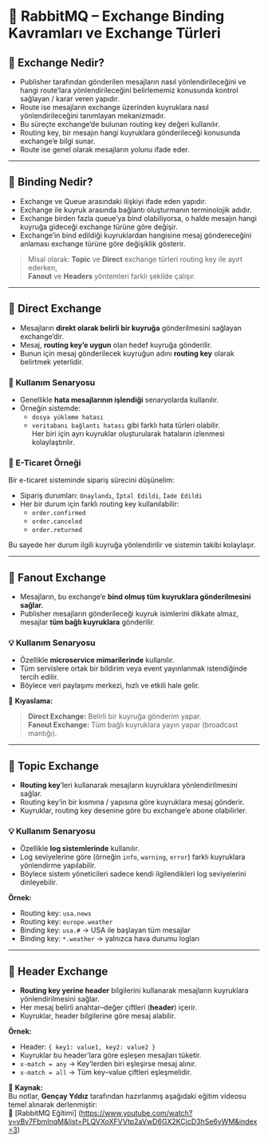 # 🔁 RabbitMQ – Exchange Binding Kavramları ve Exchange Türleri

## 🔁 Exchange Nedir?

- Publisher tarafından gönderilen mesajların nasıl yönlendirileceğini ve hangi route’lara yönlendirileceğini belirlememiz konusunda kontrol sağlayan / karar veren yapıdır.  
- Route ise mesajların exchange üzerinden kuyruklara nasıl yönlendirileceğini tanımlayan mekanizmadır.  
- Bu süreçte exchange’de bulunan routing key değeri kullanılır.  
- Routing key, bir mesajın hangi kuyruklara gönderileceği konusunda exchange’e bilgi sunar.  
- Route ise genel olarak mesajların yolunu ifade eder.

---

## 🔗 Binding Nedir?

- Exchange ve Queue arasındaki ilişkiyi ifade eden yapıdır.  
- Exchange ile kuyruk arasında bağlantı oluşturmanın terminolojik adıdır.  
- Exchange birden fazla queue’ya bind olabiliyorsa, o halde mesajın hangi kuyruğa gideceği exchange türüne göre değişir.  
- Exchange’in bind edildiği kuyruklardan hangisine mesaj göndereceğini anlaması exchange türüne göre değişiklik gösterir.  

> Misal olarak: **Topic** ve **Direct** exchange türleri routing key ile ayırt ederken,  
> **Fanout** ve **Headers** yöntemleri farklı şekilde çalışır.

---

## 🎯 Direct Exchange

- Mesajların **direkt olarak belirli bir kuyruğa** gönderilmesini sağlayan exchange’dir.  
- Mesaj, **routing key’e uygun** olan hedef kuyruğa gönderilir.  
- Bunun için mesaj gönderilecek kuyruğun adını **routing key** olarak belirtmek yeterlidir.

### 🧩 Kullanım Senaryosu
- Genellikle **hata mesajlarının işlendiği** senaryolarda kullanılır.  
- Örneğin sistemde:
  - `dosya yükleme hatası`
  - `veritabanı bağlantı hatası`
  gibi farklı hata türleri olabilir.  
  Her biri için ayrı kuyruklar oluşturularak hataların izlenmesi kolaylaştırılır.

### 🛒 E-Ticaret Örneği
Bir e-ticaret sisteminde sipariş sürecini düşünelim:  
- Sipariş durumları: `Onaylandı`, `İptal Edildi`, `İade Edildi`  
- Her bir durum için farklı routing key kullanılabilir:  
  - `order.confirmed`  
  - `order.canceled`  
  - `order.returned`  

Bu sayede her durum ilgili kuyruğa yönlendirilir ve sistemin takibi kolaylaşır.

---

## 📢 Fanout Exchange

- Mesajların, bu exchange’e **bind olmuş tüm kuyruklara gönderilmesini sağlar.**  
- Publisher mesajların gönderileceği kuyruk isimlerini dikkate almaz, mesajlar **tüm bağlı kuyruklara** gönderilir.

### 💡 Kullanım Senaryosu
- Özellikle **microservice mimarilerinde** kullanılır.  
- Tüm servislere ortak bir bildirim veya event yayınlanmak istendiğinde tercih edilir.  
- Böylece veri paylaşımı merkezi, hızlı ve etkili hale gelir.

🎯 **Kıyaslama:**  
> **Direct Exchange:** Belirli bir kuyruğa gönderim yapar.  
> **Fanout Exchange:** Tüm bağlı kuyruklara yayın yapar (broadcast mantığı).

---

## 🧠 Topic Exchange

- **Routing key**’leri kullanarak mesajların kuyruklara yönlendirilmesini sağlar.  
- Routing key’in bir kısmına / yapısına göre kuyruklara mesaj gönderir.  
- Kuyruklar, routing key desenine göre bu exchange’e abone olabilirler.

### 💡 Kullanım Senaryosu
- Özellikle **log sistemlerinde** kullanılır.  
- Log seviyelerine göre (örneğin `info`, `warning`, `error`) farklı kuyruklara yönlendirme yapılabilir.  
- Böylece sistem yöneticileri sadece kendi ilgilendikleri log seviyelerini dinleyebilir.

**Örnek:**
- Routing key: `usa.news`  
- Routing key: `europe.weather`  
- Binding key: `usa.#` → USA ile başlayan tüm mesajlar  
- Binding key: `*.weather` → yalnızca hava durumu logları

---

## 🧾 Header Exchange

- **Routing key yerine header** bilgilerini kullanarak mesajların kuyruklara yönlendirilmesini sağlar.  
- Her mesaj belirli anahtar–değer çiftleri (**header**) içerir.  
- Kuyruklar, header bilgilerine göre mesaj alabilir.  

**Örnek:**  
- Header: `{ key1: value1, key2: value2 }`  
- Kuyruklar bu header’lara göre eşleşen mesajları tüketir.  
- `x-match = any` → Key’lerden biri eşleşirse mesaj alınır.  
- `x-match = all` → Tüm key–value çiftleri eşleşmelidir.


📘 **Kaynak:**  
Bu notlar, **Gençay Yıldız** tarafından hazırlanmış aşağıdaki eğitim videosu temel alınarak derlenmiştir:  
🎥 [RabbitMQ Eğitimi] (https://www.youtube.com/watch?v=vBv7FbmInqM&list=PLQVXoXFVVtp2aVwD6GX2KCjcD3hSe6vWM&index=3)

